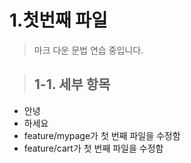 # 1.첫번째 파일
> 마크 다운 문법 연습 중입니다.

>## 1-1. 세부 항목
* 안녕
* 하세요
* feature/mypage가 첫 번째 파일을 수정함
* feature/cart가 첫 번째 파일을 수정함

